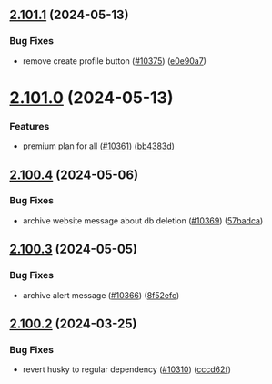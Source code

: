 ## [2.101.1](https://github.com/EddieHubCommunity/BioDrop/compare/v2.101.0...v2.101.1) (2024-05-13)


### Bug Fixes

* remove create profile button ([#10375](https://github.com/EddieHubCommunity/BioDrop/issues/10375)) ([e0e90a7](https://github.com/EddieHubCommunity/BioDrop/commit/e0e90a7ced6901c68dd063ed1d656dc5b6233d84))



# [2.101.0](https://github.com/EddieHubCommunity/BioDrop/compare/v2.100.4...v2.101.0) (2024-05-13)


### Features

* premium plan for all ([#10361](https://github.com/EddieHubCommunity/BioDrop/issues/10361)) ([bb4383d](https://github.com/EddieHubCommunity/BioDrop/commit/bb4383dbebe033e7b87f89799c4127cffee98d56))



## [2.100.4](https://github.com/EddieHubCommunity/BioDrop/compare/v2.100.3...v2.100.4) (2024-05-06)


### Bug Fixes

* archive website message about db deletion ([#10369](https://github.com/EddieHubCommunity/BioDrop/issues/10369)) ([57badca](https://github.com/EddieHubCommunity/BioDrop/commit/57badcab79555f2d6bbd7d8f977b958a6acb3241))



## [2.100.3](https://github.com/EddieHubCommunity/BioDrop/compare/v2.100.2...v2.100.3) (2024-05-05)


### Bug Fixes

* archive alert message ([#10366](https://github.com/EddieHubCommunity/BioDrop/issues/10366)) ([8f52efc](https://github.com/EddieHubCommunity/BioDrop/commit/8f52efc97943ccb5796604726a0b71b1520f156c))



## [2.100.2](https://github.com/EddieHubCommunity/BioDrop/compare/v2.100.1...v2.100.2) (2024-03-25)


### Bug Fixes

* revert husky to regular dependency ([#10310](https://github.com/EddieHubCommunity/BioDrop/issues/10310)) ([cccd62f](https://github.com/EddieHubCommunity/BioDrop/commit/cccd62f39b721b529aa9f626b07859cd53461fc4))



